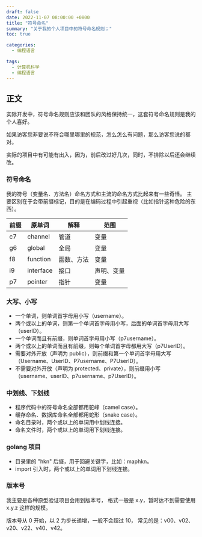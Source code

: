 ```yaml
---
draft: false
date: 2022-11-07 08:00:00 +0800
title: "符号命名"
summary: "关于我的个人项目中的符号命名规则；"
toc: true

categories:
  - 编程语言

tags:
  - 计算机科学
  - 编程语言
---
```


## 正文

实际开发中，符号命名规则应该和团队的风格保持统一，这套符号命名规则是我的个人喜好。

如果访客您非要说不符合哪里哪里的规范，怎么怎么有问题，那么访客您说的都对。

实际的项目中有可能有出入，因为，前后改过好几次，同时，不排除以后还会继续改。

### 符号命名

我的符号（变量名、方法名）命名方式和主流的命名方式比起来有一些奇怪。
主要区别在于会带前缀标记，目的是在编码过程中引起重视（比如指针这种危险的东西）。

| 前缀 | 原单词       | 解释    | 范围    |
|----|-----------|-------|-------|
| c7 | channel   | 管道    | 变量    |
| g6 | global    | 全局    | 变量    |
| f8 | function  | 函数、方法 | 变量    |
| i9 | interface | 接口    | 声明、变量 |
| p7 | pointer   | 指针    | 变量    |

### 大写、小写

- 一个单词，则单词首字母用小写（username）。
- 两个或以上的单词，则第一个单词首字母用小写，后面的单词首字母用大写（userID）。
- 一个单词而且有前缀，则单词首字母用小写（p7username）。
- 两个或以上的单词而且有前缀，则每个单词首字母都用大写（p7UserID）。
- 需要对外开放（声明为 public），则前缀和第一个单词首字母用大写（Username、UserID、P7username、P7UserID）。
- 不需要对外开放（声明为 protected、private），则前缀用小写（username、userID、p7username、p7UserID）。

### 中划线、下划线

- 程序代码中的符号命名全部都用驼峰（camel case）。
- 缓存命名、数据库命名全部都用蛇形（snake case）。
- 命名目录时，两个或以上的单词用中划线连接。
- 命名文件时，两个或以上的单词用下划线连接。

### golang 项目

- 目录里的 "hkn" 后缀，用于回避关键字，比如：maphkn。
- import 引入时，两个或以上的单词用下划线连接。

### 版本号

我主要是各种原型验证项目会用到版本号，
格式一般是 x.y，暂时达不到需要使用 x.y.z 这样的规模。

版本号从 0 开始，以 2 为步长递增，一般不会超过 10，
常见的是：v00、v02、v20、v22、v40、v42。
